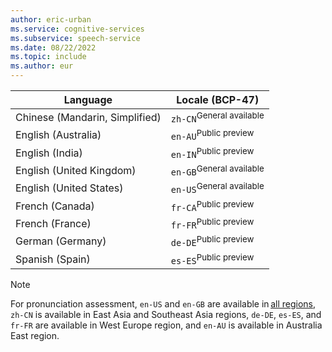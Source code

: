 ```yaml
---
author: eric-urban
ms.service: cognitive-services
ms.subservice: speech-service
ms.date: 08/22/2022
ms.topic: include
ms.author: eur
---
```


| Language | Locale (BCP-47) |
|--|--|
|Chinese (Mandarin, Simplified)|`zh-CN`<sup>General available</sup> |
|English (Australia)|`en-AU`<sup>Public preview</sup> |
|English (India)|`en-IN`<sup>Public preview</sup> |
|English (United Kingdom)|`en-GB`<sup>General available</sup> |
|English (United States)|`en-US`<sup>General available</sup>|
|French (Canada)|`fr-CA`<sup>Public preview</sup> |
|French (France)|`fr-FR`<sup>Public preview</sup> |
|German (Germany)|`de-DE`<sup>Public preview</sup> |
|Spanish (Spain)|`es-ES`<sup>Public preview</sup> |

> [!NOTE]
> For pronunciation assessment, `en-US` and `en-GB` are available in [all regions](../../regions.md#speech-service), `zh-CN` is available in East Asia and Southeast Asia regions, `de-DE`, `es-ES`, and `fr-FR` are available in West Europe region, and `en-AU` is available in Australia East region.
